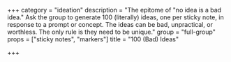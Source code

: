 +++
category = "ideation"
description = "The epitome of \"no idea is a bad idea.\" Ask the group to generate 100 (literally) ideas, one per sticky note, in response to a prompt or concept. The ideas can be bad, unpractical, or worthless. The only rule is they need to be unique."
group = "full-group"
props = ["sticky notes", "markers"]
title = "100 (Bad) Ideas"

+++
